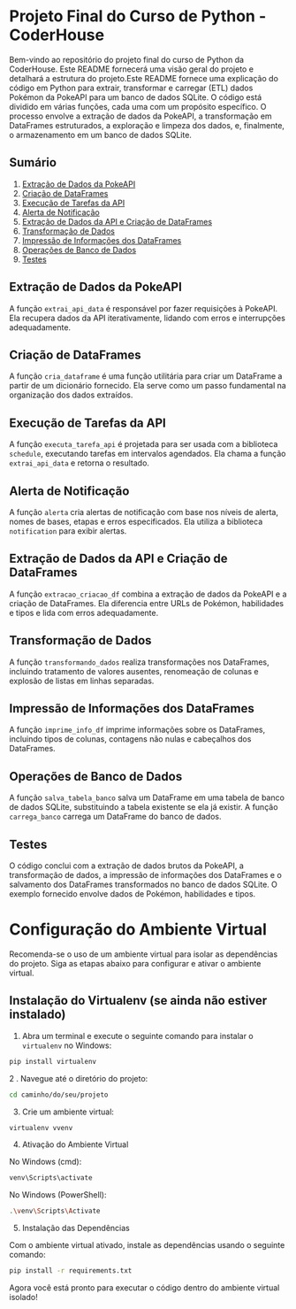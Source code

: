 # Projeto Final do Curso de Python - CoderHouse

Bem-vindo ao repositório do projeto final do curso de Python da CoderHouse. Este README fornecerá uma visão geral do projeto e detalhará a estrutura do projeto.Este README fornece uma explicação do código em Python para extrair, transformar e carregar (ETL) dados Pokémon da PokeAPI para um banco de dados SQLite. O código está dividido em várias funções, cada uma com um propósito específico. O processo envolve a extração de dados da PokeAPI, a transformação em DataFrames estruturados, a exploração e limpeza dos dados, e, finalmente, o armazenamento em um banco de dados SQLite.

## Sumário

1. [Extração de Dados da PokeAPI](#extração-de-dados-da-pokeapi)
2. [Criação de DataFrames](#criação-de-dataframes)
3. [Execução de Tarefas da API](#execução-de-tarefas-da-api)
4. [Alerta de Notificação](#alerta-de-notificação)
5. [Extração de Dados da API e Criação de DataFrames](#extração-de-dados-da-api-e-criação-de-dataframes)
6. [Transformação de Dados](#transformação-de-dados)
7. [Impressão de Informações dos DataFrames](#impressão-de-informações-dos-dataframes)
8. [Operações de Banco de Dados](#operações-de-banco-de-dados)
9. [Testes](#testes)

## Extração de Dados da PokeAPI

A função `extrai_api_data` é responsável por fazer requisições à PokeAPI. Ela recupera dados da API iterativamente, lidando com erros e interrupções adequadamente.

## Criação de DataFrames

A função `cria_dataframe` é uma função utilitária para criar um DataFrame a partir de um dicionário fornecido. Ela serve como um passo fundamental na organização dos dados extraídos.

## Execução de Tarefas da API

A função `executa_tarefa_api` é projetada para ser usada com a biblioteca `schedule`, executando tarefas em intervalos agendados. Ela chama a função `extrai_api_data` e retorna o resultado.

## Alerta de Notificação

A função `alerta` cria alertas de notificação com base nos níveis de alerta, nomes de bases, etapas e erros especificados. Ela utiliza a biblioteca `notification` para exibir alertas.

## Extração de Dados da API e Criação de DataFrames

A função `extracao_criacao_df` combina a extração de dados da PokeAPI e a criação de DataFrames. Ela diferencia entre URLs de Pokémon, habilidades e tipos e lida com erros adequadamente.

## Transformação de Dados

A função `transformando_dados` realiza transformações nos DataFrames, incluindo tratamento de valores ausentes, renomeação de colunas e explosão de listas em linhas separadas.

## Impressão de Informações dos DataFrames

A função `imprime_info_df` imprime informações sobre os DataFrames, incluindo tipos de colunas, contagens não nulas e cabeçalhos dos DataFrames.

## Operações de Banco de Dados

A função `salva_tabela_banco` salva um DataFrame em uma tabela de banco de dados SQLite, substituindo a tabela existente se ela já existir. A função `carrega_banco` carrega um DataFrame do banco de dados.

## Testes

O código conclui com a extração de dados brutos da PokeAPI, a transformação de dados, a impressão de informações dos DataFrames e o salvamento dos DataFrames transformados no banco de dados SQLite. O exemplo fornecido envolve dados de Pokémon, habilidades e tipos.















# Configuração do Ambiente Virtual

Recomenda-se o uso de um ambiente virtual para isolar as dependências do projeto. Siga as etapas abaixo para configurar e ativar o ambiente virtual.

## Instalação do Virtualenv (se ainda não estiver instalado)

1. Abra um terminal e execute o seguinte comando para instalar o `virtualenv` no Windows:

```bash
pip install virtualenv
````

2 . Navegue até o diretório do projeto:

```bash
cd caminho/do/seu/projeto
```

3. Crie um ambiente virtual:
   
```bash
virtualenv vvenv
```

4. Ativação do Ambiente Virtual

No Windows (cmd):
```bash
venv\Scripts\activate
```
No Windows (PowerShell):
```bash
.\venv\Scripts\Activate
```

5. Instalação das Dependências

Com o ambiente virtual ativado, instale as dependências usando o seguinte comando:
```bash
pip install -r requirements.txt
```
Agora você está pronto para executar o código dentro do ambiente virtual isolado!



